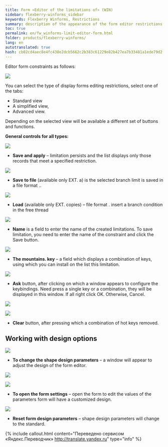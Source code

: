 ```yaml
--- 
title: Form «Editor of the limitations of» (WIN) 
sidebar: flexberry-winforms_sidebar 
keywords: Flexberry Winforms, Restrictions 
summary: description of the appearance of the form editor restrictions from the user's point of view 
toc: true 
permalink: en/fw_winforms-limit-editor-form.html 
folder: products/flexberry-winforms/ 
lang: en 
autotranslated: true 
hash: cb02cd4aec8e4fc438e2dcb5662c2b383c61229e82b427ea7b33481a1ede79d2 
--- 
```


Editor form constraints as follows: 

![](/images/pages/products/flexberry-winforms/subsystems/limits/limit-editor-form/1.png) 

You can select the type of display forms editing restrictions, select one of the tabs: 
* Standard view 
* A simplified view, 
* Advanced view. 

Depending on the selected view will be available a different set of buttons and functions. 

__General controls for all types:__ 

![](/images/pages/products/flexberry-winforms/subsystems/limits/limit-editor-form/2.png) 

- __Save and apply__ – limitation persists 
and the list displays only those records that meet a specified 
restriction. 

![](/images/pages/products/flexberry-winforms/subsystems/limits/limit-editor-form/3.png) 

- __Save to file__ (available 
only EXT. a) is the selected branch limit is saved in a file 
format .. 


![](/images/pages/products/flexberry-winforms/subsystems/limits/limit-editor-form/4.png) 

- __Load__ (available 
only EXT. copies) – file format . insert a branch condition in the free thread 


![](/images/pages/products/flexberry-winforms/subsystems/limits/limit-editor-form/5.png) 

- __Name__ is a field to enter the name of the created 
limitations. To save limitation, you need to enter the name of the constraint 
and click the Save button. 


![](/images/pages/products/flexberry-winforms/subsystems/limits/limit-editor-form/6.png) 

- __The mountains. key__ – a field which displays a combination of 
keys, using which you can install on the list this limitation. 


![](/images/pages/products/flexberry-winforms/subsystems/limits/limit-editor-form/7.png) 

- __Ask__ button, after 
clicking on which a window appears to configure the keybindings. Need 
press a single key or a combination, they will be displayed in this window. If all 
right click OK. Otherwise, Cancel. 


![](/images/pages/products/flexberry-winforms/subsystems/limits/limit-editor-form/8.png) 


![](/images/pages/products/flexberry-winforms/subsystems/limits/limit-editor-form/9.png) 

- __Clear__ button, after pressing which a combination of 
hot keys removed. 


## Working with design options 

![](/images/pages/products/flexberry-winforms/subsystems/limits/limit-editor-form/37.png) 

- __To change the shape design parameters__ – a window will appear to adjust the design of the form editor. 

![](/images/pages/products/flexberry-winforms/subsystems/limits/limit-editor-form/15.png) 


![](/images/pages/products/flexberry-winforms/subsystems/limits/limit-editor-form/38.png) 
- __To open the form settings__ – open the form to edit the values of the parameters form 
will have a customized design. 


![](/images/pages/products/flexberry-winforms/subsystems/limits/limit-editor-form/39.png) 
- __Reset form design parameters__ – shape design parameters will change to the standard. 



{% include callout.html content="Переведено сервисом «Яндекс.Переводчик» <http://translate.yandex.ru>" type="info" %}